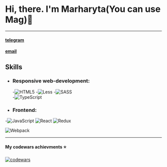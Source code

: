 # **Hi, there. I'm Marharyta(You can use Mag)**:open_hands:
__________________________________________________________
#### [telegram](https://t.me/Pandoraaa7)
#### [email](pandoraaa274@gmail.com)

## Skills
+ ### Responsive web-development:
    -![HTML5](https://img.shields.io/badge/html5-%23E34F26.svg?style=for-the-badge&logo=html5&logoColor=white)
    -![Less](https://img.shields.io/badge/less-2B4C80?style=for-the-badge&logo=less&logoColor=white)
    -![SASS](https://img.shields.io/badge/SASS-hotpink.svg?style=for-the-badge&logo=SASS&logoColor=white)         
    -![TypeScript](https://img.shields.io/badge/typescript-%23007ACC.svg?style=for-the-badge&logo=typescript&logoColor=white)
+ ### Frontend: 
-![JavaScript](https://img.shields.io/badge/javascript-%23323330.svg?style=for-the-badge&logo=javascript&logoColor=%23F7DF1E)
![React](https://img.shields.io/badge/react-%2320232a.svg?style=for-the-badge&logo=react&logoColor=%2361DAFB)
![Redux](https://img.shields.io/badge/redux-%23593d88.svg?style=for-the-badge&logo=redux&logoColor=white)

![Webpack](https://img.shields.io/badge/webpack-%238DD6F9.svg?style=for-the-badge&logo=webpack&logoColor=black)

__________________________________
#### My codewars achievments :star:
[![codewars](https://www.codewars.com/users/Overednaya/badges/small)](https://www.codewars.com/users/username) 
